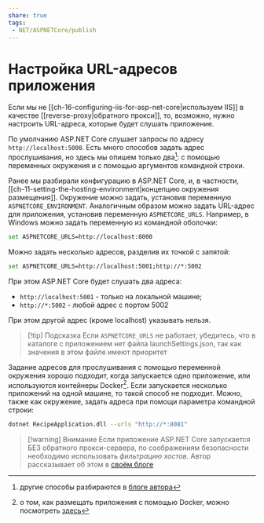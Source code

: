 ```yaml
---
share: true
tags:
 - NET/ASPNETCore/publish
---
```

# Настройка URL-адресов приложения
Если мы не [[ch-16-configuring-iis-for-asp-net-core|используем IIS]] в качестве [[reverse-proxy|обратного прокси]], то, возможно, нужно настроить URL-адреса, которые будет слушать приложение.

По умолчанию ASP.NET Core слушает запросы по адресу `http://localhost:5000`.  Есть много способов задать адрес прослушивания, но здесь мы опишем только два[^1]: с помощью переменных окружения и с помощью аргументов командной строки.

Ранее мы разбирали конфигурацию в ASP.NET Core, и, в частности, [[ch-11-setting-the-hosting-environment|концепцию окружения размещения]]. Окружение можно задать, установив переменную `ASPNETCORE_ENVIRONMENT`. Аналогичным образом можно задать URL-адрес для приложения, установив переменную `ASPNETCORE_URLS`. Например, в Windows можно задать переменную из командной оболочки:
```bash
set ASPNETCORE_URLS=http://localhost:8000
```
Можно задать несколько адресов, разделив их точкой с запятой:
```bash
set ASPNETCORE_URLS=http://localhost:5001;http://*:5002
```
При этом ASP.NET Core будет слушать два адреса:
- `http://localhost:5001` - только на локальной машине;
- `http://*:5002` - любой адрес с портом 5002

При этом другой адрес (кроме localhost) указывать нельзя.

> [!tip] Подсказка
> Если `ASPNETCORE_URLS` не работает, убедитесь, что в каталоге с приложением нет файла launchSettings.json, так как значения в этом файле имеют приоритет

Задание адресов для прослушивания с помощью переменной окружения хорошо подходит, когда запускается одно приложение, или используются контейнеры Docker[^2].
Если запускается несколько приложений на одной машине, то такой способ не подходит.
Можно, также как окружение, задать адреса при помощи параметра командной строки:
```bash
dotnet RecipeApplication.dll --urls "http://*:8081"
```

> [!warning] Внимание
> Если приложение ASP.NET Core запускается БЕЗ обратного прокси-сервера, по соображениям безопасности необходимо использовать *фильтрацию хостов*. Автор рассказывает об этом в [своём блоге](https://andrewlock.net/adding-host-filtering-to-kestrel-in-aspnetcore/)

[^1]: другие способы разбираются в [блоге автора](https://andrewlock.net/5-ways-to-set-the-urls-for-an-aspnetcore-app/)
[^2]: о том, как размещать приложения с помощью Docker, можно посмотреть [здесь](https://docs.microsoft.com/ru-ru/aspnet/core/host-and-deploy/docker/?view=aspnetcore-6.0)